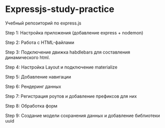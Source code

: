 # Expressjs-study-practice

Учебный репозиторий по express.js

Step 1: Настройка приложения (добавление express + nodemon)

Step 2: Работа с HTML-файлами

Step 3: Подключение движка habdlebars для составления динамического html. 

Step 4: Настройка Layout и подключение materialize

Step 5: Добавление навигации

Step 6: Рендеринг данных

Step 7: Регистрация роутов и добавление префиксов для них

Step 8: Обработка форм

Step 9: Создание модели сохранения данных и добавление библиотеки uuid
